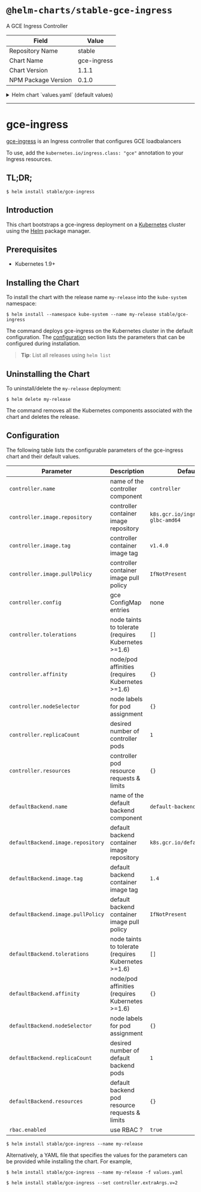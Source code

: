 # `@helm-charts/stable-gce-ingress`

A GCE Ingress Controller

| Field               | Value       |
| ------------------- | ----------- |
| Repository Name     | stable      |
| Chart Name          | gce-ingress |
| Chart Version       | 1.1.1       |
| NPM Package Version | 0.1.0       |

<details>

<summary>Helm chart `values.yaml` (default values)</summary>

```yaml
# Default values for gce-ingress.
# This is a YAML-formatted file.
# Declare variables to be passed into your templates.

nameOverride: ''
fullnameOverride: ''

rbac:
  # Specifies whether RBAC resources should be created
  create: true

serviceAccount:
  # Specifies whether a ServiceAccount should be created
  create: true
  # The name of the ServiceAccount to use.
  # If not set and create is true, a name is generated using the fullname template
  name:

# gce-ingress needs credentials to log into GCE.  Create a secret with the key
# of key.json with the contents of a GCE service account that has permissions to create
# and modify load balancers.  The key should be in the JSON format.
# Example:
# Your secret should look like:
# apiVersion: v1
# kind: Secret
# metadata:
#   name: gce-key
# type: Opaque
# data:
#   key.json: < base64 encoded JSON service account key>
secret: ~

# gce config, replace values to match your environment
config:
  projectID:
  network:
  subnetwork:
  nodeInstancePrefix:
  nodeTags:
  # tokenUrl should probably be left as nil
  tokenUrl: 'nil'

controller:
  replicaCount: 1
  image:
    repository: k8s.gcr.io/ingress-gce-glbc-amd64
    tag: v1.4.0
    pullPolicy: IfNotPresent
  resources:
    {}
    # requests:
    #   cpu: 10m
    #   memory: 50Mi
  nodeSelector: {}
  tolerations: []
  affinity: {}

defaultBackend:
  replicaCount: 1
  image:
    repository: k8s.gcr.io/defaultbackend
    tag: '1.4'
    pullPolicy: IfNotPresent
  resources:
    {}
    # limits:
    #   cpu: 10m
    #   memory: 20Mi
    # requests:
    #   cpu: 10m
    #   memory: 20Mi
  nodeSelector: {}
  tolerations: []
  affinity: {}

service:
  type: NodePort
  port: 80
```

</details>

---

# gce-ingress

[gce-ingress](https://github.com/kubernetes/gce-gce) is an Ingress controller that configures GCE loadbalancers

To use, add the `kubernetes.io/ingress.class: "gce"` annotation to your Ingress resources.

## TL;DR;

```console
$ helm install stable/gce-ingress
```

## Introduction

This chart bootstraps a gce-ingress deployment on a [Kubernetes](http://kubernetes.io) cluster using the [Helm](https://helm.sh) package manager.

## Prerequisites

- Kubernetes 1.9+

## Installing the Chart

To install the chart with the release name `my-release` into the `kube-system` namespace:

```console
$ helm install --namespace kube-system --name my-release stable/gce-ingress
```

The command deploys gce-ingress on the Kubernetes cluster in the default configuration. The [configuration](#configuration) section lists the parameters that can be configured during installation.

> **Tip**: List all releases using `helm list`

## Uninstalling the Chart

To uninstall/delete the `my-release` deployment:

```console
$ helm delete my-release
```

The command removes all the Kubernetes components associated with the chart and deletes the release.

## Configuration

The following table lists the configurable parameters of the gce-ingress chart and their default values.

| Parameter                         | Description                                         | Default                             |
| --------------------------------- | --------------------------------------------------- | ----------------------------------- |
| `controller.name`                 | name of the controller component                    | `controller`                        |
| `controller.image.repository`     | controller container image repository               | `k8s.gcr.io/ingress-gce-glbc-amd64` |
| `controller.image.tag`            | controller container image tag                      | `v1.4.0`                            |
| `controller.image.pullPolicy`     | controller container image pull policy              | `IfNotPresent`                      |
| `controller.config`               | gce ConfigMap entries                               | none                                |
| `controller.tolerations`          | node taints to tolerate (requires Kubernetes >=1.6) | `[]`                                |
| `controller.affinity`             | node/pod affinities (requires Kubernetes >=1.6)     | `{}`                                |
| `controller.nodeSelector`         | node labels for pod assignment                      | `{}`                                |
| `controller.replicaCount`         | desired number of controller pods                   | `1`                                 |
| `controller.resources`            | controller pod resource requests & limits           | `{}`                                |
| `defaultBackend.name`             | name of the default backend component               | `default-backend`                   |
| `defaultBackend.image.repository` | default backend container image repository          | `k8s.gcr.io/defaultbackend`         |
| `defaultBackend.image.tag`        | default backend container image tag                 | `1.4`                               |
| `defaultBackend.image.pullPolicy` | default backend container image pull policy         | `IfNotPresent`                      |
| `defaultBackend.tolerations`      | node taints to tolerate (requires Kubernetes >=1.6) | `[]`                                |
| `defaultBackend.affinity`         | node/pod affinities (requires Kubernetes >=1.6)     | `{}`                                |
| `defaultBackend.nodeSelector`     | node labels for pod assignment                      | `{}`                                |
| `defaultBackend.replicaCount`     | desired number of default backend pods              | `1`                                 |
| `defaultBackend.resources`        | default backend pod resource requests & limits      | `{}`                                |
| `rbac.enabled`                    | use RBAC ?                                          | `true`                              |

```console
$ helm install stable/gce-ingress --name my-release
```

Alternatively, a YAML file that specifies the values for the parameters can be provided while installing the chart. For example,

```console
$ helm install stable/gce-ingress --name my-release -f values.yaml
```

```console
$ helm install stable/gce-ingress --set controller.extraArgs.v=2
```
